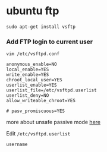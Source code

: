 # ubuntu ftp

```
sudo apt-get install vsftp
```

### Add FTP login to current user

`vim /etc/vsftpd.conf`

```
anonymous_enable=NO
local_enable=YES
write_enable=YES
chroot_local_user=YES
userlist_enable=YES
userlist_file=/etc/vsftpd.userlist
userlist_deny=NO
allow_writeable_chroot=YES

# pasv_promiscuous=YES 
```

more about unsafe passive mode [here](https://superuser.com/questions/1074801/whats-the-real-security-risk-in-vsftpd-of-pasv-promiscuous-yes)

Edit `/etc/vsftpd.userlist`

```
username
```
